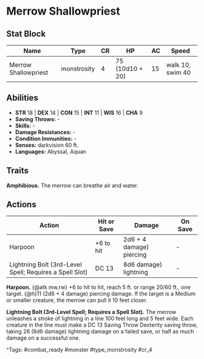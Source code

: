 # Merrow Shallowpriest

## Stat Block

| Name | Type | CR | HP | AC | Speed |
|------|------|----|----|----|-------|
| Merrow Shallowpriest | monstrosity | 4 | 75 (10d10 + 20) | 15 | walk 10, swim 40 |

## Abilities

- **STR** 18 | **DEX** 14 | **CON** 15 | **INT** 11 | **WIS** 16 | **CHA** 9
- **Saving Throws:** -  
- **Skills:** -  
- **Damage Resistances:** -  
- **Condition Immunities:** -  
- **Senses:** darkvision 60 ft.  
- **Languages:** Abyssal, Aquan

## Traits

**Amphibious.** The merrow can breathe air and water.


## Actions

| Action | Hit or Save | Damage | On Save |
|--------|--------------|--------|----------|
| Harpoon | +6 to hit | 2d6 + 4 damage) piercing | - |
| Lightning Bolt (3rd-Level Spell; Requires a Spell Slot) | DC 13 | 8d6 damage) lightning | - |

**Harpoon.** {@atk mw,rw} +6 to hit to hit, reach 5 ft. or range 20/60 ft., one target. {@h}11 (2d6 + 4 damage) piercing damage. If the target is a Medium or smaller creature, the merrow can pull it 10 feet closer.

**Lightning Bolt (3rd-Level Spell; Requires a Spell Slot).** The merrow unleashes a stroke of lightning in a line 100 feet long and 5 feet wide. Each creature in the line must make a DC 13 Saving Throw Dexterity saving throw, taking 28 (8d6 damage) lightning damage on a failed save, or half as much damage on a successful one.


^Tags: #combat_ready #monster #type_monstrosity #cr_4